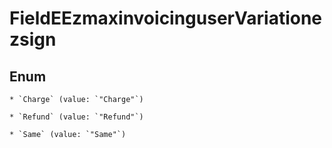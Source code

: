 
# FieldEEzmaxinvoicinguserVariationezsign

## Enum


    * `Charge` (value: `"Charge"`)

    * `Refund` (value: `"Refund"`)

    * `Same` (value: `"Same"`)



